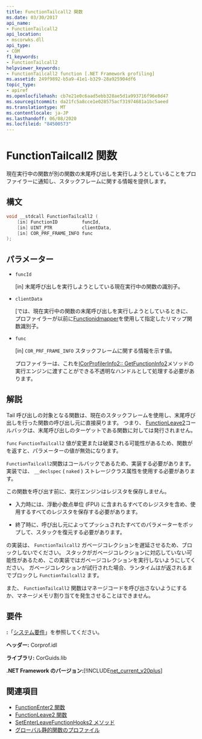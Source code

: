```yaml
---
title: FunctionTailcall2 関数
ms.date: 03/30/2017
api_name:
- FunctionTailcall2
api_location:
- mscorwks.dll
api_type:
- COM
f1_keywords:
- FunctionTailcall2
helpviewer_keywords:
- FunctionTailcall2 function [.NET Framework profiling]
ms.assetid: 249f9892-b5a9-41e1-b329-28a925904df6
topic_type:
- apiref
ms.openlocfilehash: cb7e21e0c6aad5ebb328ae5d1a993716f96e8d47
ms.sourcegitcommit: da21fc5a8cce1e028575acf31974681a1bc5aeed
ms.translationtype: MT
ms.contentlocale: ja-JP
ms.lasthandoff: 06/08/2020
ms.locfileid: "84500573"
---
```

# <a name="functiontailcall2-function"></a>FunctionTailcall2 関数
現在実行中の関数が別の関数の末尾呼び出しを実行しようとしていることをプロファイラーに通知し、スタックフレームに関する情報を提供します。  
  
## <a name="syntax"></a>構文  
  
```cpp
void __stdcall FunctionTailcall2 (  
    [in] FunctionID         funcId,
    [in] UINT_PTR           clientData,
    [in] COR_PRF_FRAME_INFO func  
);  
```  
  
## <a name="parameters"></a>パラメーター

- `funcId`

  \[in] 末尾呼び出しを実行しようとしている現在実行中の関数の識別子。

- `clientData`

  \[では、現在実行中の関数の末尾呼び出しを実行しようとしているときに、プロファイラーが以前に[Functionidmapper](functionidmapper-function.md)を使用して指定したリマップ関数識別子。
  
- `func`

  \[in] `COR_PRF_FRAME_INFO` スタックフレームに関する情報を示す値。

  プロファイラーは、これを[ICorProfilerInfo2:: GetFunctionInfo2](icorprofilerinfo2-getfunctioninfo2-method.md)メソッドの実行エンジンに渡すことができる不透明なハンドルとして処理する必要があります。

## <a name="remarks"></a>解説  
 Tail 呼び出しの対象となる関数は、現在のスタックフレームを使用し、末尾呼び出しを行った関数の呼び出し元に直接戻ります。 つまり、 [FunctionLeave2](functionleave2-function.md)コールバックは、末尾呼び出しのターゲットである関数に対しては発行されません。  
  
 `func` `FunctionTailcall2` 値が変更または破棄される可能性があるため、関数がを返すと、パラメーターの値が無効になります。  
  
 `FunctionTailcall2`関数はコールバックであるため、実装する必要があります。 実装では、 `__declspec` ( `naked` ) ストレージクラス属性を使用する必要があります。  
  
 この関数を呼び出す前に、実行エンジンはレジスタを保存しません。  
  
- 入力時には、浮動小数点単位 (FPU) に含まれるすべてのレジスタを含め、使用するすべてのレジスタを保存する必要があります。  
  
- 終了時に、呼び出し元によってプッシュされたすべてのパラメーターをポップして、スタックを復元する必要があります。  
  
 の実装は、 `FunctionTailcall2` ガベージコレクションを遅延させるため、ブロックしないでください。 スタックがガベージコレクションに対応していない可能性があるため、この実装ではガベージコレクションを実行しないようにしてください。 ガベージコレクションが試行された場合、ランタイムはが返されるまでブロックし `FunctionTailcall2` ます。  
  
 また、 `FunctionTailcall2` 関数はマネージコードを呼び出さないようにするか、マネージメモリ割り当てを発生させることはできません。  
  
## <a name="requirements"></a>要件  
 **:**「[システム要件](../../get-started/system-requirements.md)」を参照してください。  
  
 **ヘッダー:** Corprof.idl  
  
 **ライブラリ:** CorGuids.lib  
  
 **.NET Framework のバージョン:**[!INCLUDE[net_current_v20plus](../../../../includes/net-current-v20plus-md.md)]  
  
## <a name="see-also"></a>関連項目

- [FunctionEnter2 関数](functionenter2-function.md)
- [FunctionLeave2 関数](functionleave2-function.md)
- [SetEnterLeaveFunctionHooks2 メソッド](icorprofilerinfo2-setenterleavefunctionhooks2-method.md)
- [グローバル静的関数のプロファイル](profiling-global-static-functions.md)
